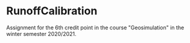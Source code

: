 # RunoffCalibration
Assignment for the 6th credit point in the course "Geosimulation" in the winter semester 2020/2021.
